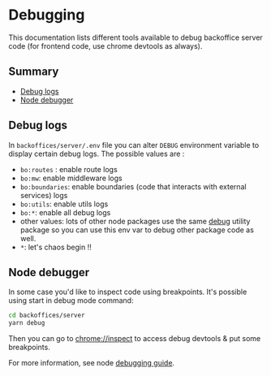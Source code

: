 # Debugging

This documentation lists different tools available to debug backoffice server code (for frontend code, use chrome devtools as always).

## Summary

- [Debug logs](#debug-logs)
- [Node debugger](#node-debugger)

## Debug logs

In `backoffices/server/.env` file you can alter `DEBUG` environment variable to display certain debug logs. The possible values are :

- `bo:routes` : enable route logs
- `bo:mw`: enable middleware logs 
- `bo:boundaries`: enable boundaries (code that interacts with external services) logs
- `bo:utils`: enable utils logs
- `bo:*`: enable all debug logs
- other values: lots of other node packages use the same [debug](https://www.npmjs.com/) utility package so you can use this env var to debug other package code as well.
- `*`: let's chaos begin !!

## Node debugger

In some case you'd like to inspect code using breakpoints. It's possible using start in debug mode command:

```sh
cd backoffices/server
yarn debug
```

Then you can go to [chrome://inspect](chrome://inspect) to access debug devtools & put some breakpoints.

For more information, see node [debugging guide](https://nodejs.org/en/docs/guides/debugging-getting-started/).

